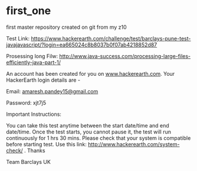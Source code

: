 # first_one
first master repository created on git from my z10


Test Link: https://www.hackerearth.com/challenge/test/barclays-pune-test-javajavascript/?login=ea665024c8b8037b0f07ab4218852d87

Prosessing long Filw: http://www.java-success.com/processing-large-files-efficiently-java-part-1/ 

An account has been created for you on www.hackerearth.com. Your HackerEarth login details are -

Email: amaresh.pandey15@gmail.com

Password: xjt7j5

Important Instructions:

You can take this test anytime between the start date/time and end date/time.
Once the test starts, you cannot pause it, the test will run continuously for 1 hrs 30 mins.
Please check that your system is compatible before starting test. Use this link: http://www.hackerearth.com/system-check/ .
Thanks

Team Barclays UK

